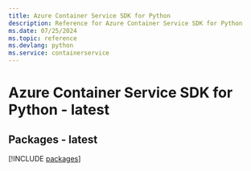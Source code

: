 ```yaml
---
title: Azure Container Service SDK for Python
description: Reference for Azure Container Service SDK for Python
ms.date: 07/25/2024
ms.topic: reference
ms.devlang: python
ms.service: containerservice
---
```

# Azure Container Service SDK for Python - latest
## Packages - latest
[!INCLUDE [packages](container-service-index.md)]